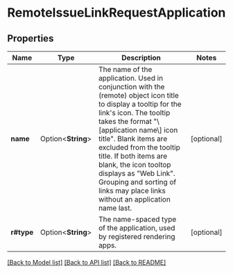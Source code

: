 # RemoteIssueLinkRequestApplication

## Properties

Name | Type | Description | Notes
------------ | ------------- | ------------- | -------------
**name** | Option<**String**> | The name of the application. Used in conjunction with the (remote) object icon title to display a tooltip for the link's icon. The tooltip takes the format \"\\[application name\\] icon title\". Blank items are excluded from the tooltip title. If both items are blank, the icon tooltop displays as \"Web Link\". Grouping and sorting of links may place links without an application name last. | [optional]
**r#type** | Option<**String**> | The name-spaced type of the application, used by registered rendering apps. | [optional]

[[Back to Model list]](../README.md#documentation-for-models) [[Back to API list]](../README.md#documentation-for-api-endpoints) [[Back to README]](../README.md)


